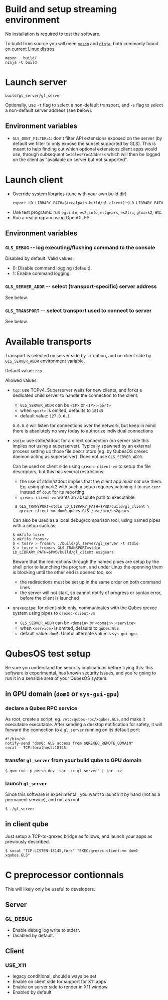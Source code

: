 # Build and setup streaming environment

No installation is required to test the software.

To build from source you will need [`meson`](https://mesonbuild.com/)
and [`ninja`](https://ninja-build.org/), both commonly found on
current Linux distros:

```
meson . build/
ninja -C build
```

# Launch server

```
build/gl_server/gl_server
```

Optionally, use `-t` flag to select a non-default transport, and `-s`
flag to select a non-default server address (see below).

## Environment variables

- `GLS_DONT_FILTER=1`: don't filter API extensions exposed on the
  server (by default we filter to only expose the subset supported by
  GLS).  This is meant to help finding out which optional extensions
  client apps would use, through subsequent `GetGlesProcAddress` which
  will then be logged on the client as "available on server but not
  supported".

# Launch client

- Override system libraries (tune with your own build dir)
  ```
  export LD_LIBRARY_PATH=$(realpath build/gl_client):$LD_LIBRARY_PATH
  ```
- Use test programs: run `eglinfo`, `es2_info`, `es2gears`, `es2tri`, `glmark2`, etc.
- Run a real program using OpenGL ES

## Environment variables

### `GLS_DEBUG` -- log executing/flushing command to the console

Disabled by default.  Valid values:
- 0: Disable command logging (default).
- 1: Enable command logging.

### `GLS_SERVER_ADDR` -- select (transport-specific) server address
See below.

### `GLS_TRANSPORT` -- select transport used to connect to server
See below.

# Available transports

Transport is selected on server side by `-t` option, and on client
side by `GLS_SERVER_ADDR` environment variable.

Default value: `tcp`.

Allowed values:

- `tcp`: use TCPv4.  Superserver waits for new clients, and forks a
  dedicated child server to handle the connection to the client.
  - `GLS_SERVER_ADDR` can be `<IP>` or `<IP>:<port>`
  - when `<port>` is omited, defaults to `18145`
  - default value: `127.0.0.1`

  `0.0.0.0` will listen for connections over the network, but keep
  in mind there is absolutely no way today to authorize individual
  connections

- `stdio`: use stdin/stdout for a direct connection (on server side
  this implies not using a superserver).  Typically spawned by an
  external process setting up those file descriptors (eg. by QubesOS
  qrexec daemon acting as superserver).  Does not use
  `GLS_SERVER_ADDR`.

  Can be used on client side using `qrexec-client-vm` to setup the
  file descriptors, but this has several restrictions:

  - the use of stdin/stdout implies that the client app _must not_ use
    them.  Eg. using glmark2 with such a setup requires patching it to
    use `cerr` instead of `cout` for its reporting.
  - `qrexec-client-vm` wants an absolute path to executable

  ```
   $ GLS_TRANSPORT=stdio LD_LIBRARY_PATH=$PWD/build/gl_client \
     qrexec-client-vm dom0 qubes.GLS /usr/bin/es2gears
  ```

  Can also be used as a local debug/comparison tool, using named pipes
  with a setup such as:

  ```
  $ mkfifo tosrv
  $ mkfifo fromsrv
  $ < tosrv > fromsrv ./build/gl_server/gl_server -t stdio
  $ > tosrv < fromsrv GLS_TRANSPORT=stdio LD_LIBRARY_PATH=$PWD/build/gl_client es2gears
  ```

  Beware that the redirections through the named pipes are setup by
  the shell prior to launching the program, and under Linux the
  openning them is blocking until the other end is opened too, so:
  - the redirections must be set up in the same order on both command
    lines
  - the server will not start, so cannot notify of progress or syntax
    error, before the client is launched

- `qrexecpipe`: for client-side only, communicates with the Qubes
  qrexec system using pipes to `qrexec-client-vm`
  - `GLS_SERVER_ADDR` can be `<domain>` or `<domain>:<service>`
  - when `<service>` is omited, defaults to `qubes.GLS`
  - default value: `dom0`.  Useful alternate value is `sys-gui-gpu`.


# QubesOS test setup

Be sure you understand the security implications before trying this:
this software is experimental, has known security issues, and you're
going to run it in a sensible area of your QubesOS system.

## in GPU domain (`dom0` or `sys-gui-gpu`)

### declare a Qubes RPC service

As root, create a script, eg. `/etc/qubes-rpc/xqubes.GLS`, and make it
executable executable.  After sending a desktop notification for
safety, it will forward the connection to a `gl_server` running on its
default port:

```
#!/bin/sh
notify-send "dom0: GLS access from $QREXEC_REMOTE_DOMAIN"
socat - TCP:localhost:18145
```

### transfer `gl_server` from your build qube to GPU domain

```
$ qvm-run -p perso-dev 'tar -zc gl_server' | tar -xz
```

### launch `gl_server`

Since this software is experimental, you want to launch it by hand
(not as a permanent service), and not as root.

```
$ ./gl_server
```

## in client qube

Just setup a TCP-to-qrexec bridge as follows, and launch your apps as
previously described.

```
$ socat "TCP-LISTEN:18145,fork" "EXEC:qrexec-client-vm dom0 xqubes.GLS"
```


# C preprocessor contionnals

This will likely only be useful to developers.

## Server
### GL_DEBUG
- Enable debug log write to stderr.
- Disabled by default.

## Client
### USE_X11
- legacy conditional, should always be set
- Enable on client side for support for X11 apps
- Enable on server side to render in X11 window
- Enabled by default
